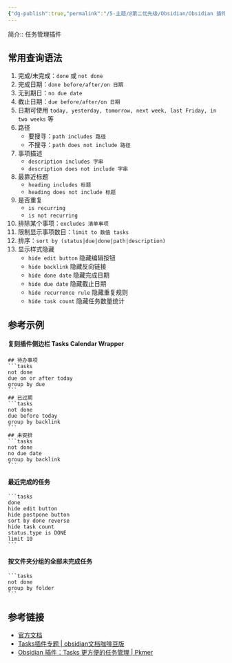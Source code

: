 ```yaml
---
{"dg-publish":true,"permalink":"/5-主题/@第二优先级/Obsidian/Obsidian 插件 Tasks/","tags":["Obsidian/插件"],"noteIcon":"1","created":"2024-05-09","updated":"2024-05-09"}
---
```


简介:: 任务管理插件

## 常用查询语法
1. 完成/未完成：`done` 或 `not done`
2. 完成日期：`done before/after/on 日期`
3. 无到期日：`no due date`
4. 截止日期：`due before/after/on 日期`
5. 日期可使用 `today, yesterday, tomorrow, next week, last Friday, in two weeks` 等
6. 路径
	- 要搜寻：`path includes 路径`
	- 不搜寻：`path does not include 路径`
7. 事项描述
	- `description includes 字串`
	- `description does not include 字串`
8. 最靠近标题
	- `heading includes 标题`
	- `heading does not include 标题`
9. 是否重复
	- `is recurring`
	- `is not recurring`
10. 排除某个事项：`excludes 清单事项`
11. 限制显示事项数目：`limit to 数值 tasks`
12. 排序：`sort by (status|due|done|path|description)`
13. 显示样式隐藏 
	- `hide edit button` 隐藏编辑按钮
	- `hide backlink` 隐藏反向链接
	- `hide done date` 隐藏完成日期
	- `hide due date` 隐藏截止日期
	- `hide recurrence rule` 隐藏重复规则
	- `hide task count` 隐藏任务数量统计

## 参考示例
#### 复刻插件侧边栏 Tasks Calendar Wrapper
````
## 待办事项
```tasks
not done
due on or after today
group by due
```
## 已过期
```tasks
not done 
due before today
group by backlink
```
## 未安排
```tasks
not done
no due date
group by backlink
```
````

#### 最近完成的任务
````
```tasks
done
hide edit button
hide postpone button
sort by done reverse
hide task count
status.type is DONE
limit 10
```
````

#### 按文件夹分组的全部未完成任务
````
```tasks
not done
group by folder
```
````

## 参考链接
- [官方文档](https://publish.obsidian.md/tasks/Introduction)
- [Tasks插件专题 | obsidian文档咖啡豆版](https://coffeetea.top/zh/tasks/#_1-%E4%B8%93%E6%A0%8F%E4%BB%8B%E7%BB%8D)
- [Obsidian 插件：Tasks 更方便的任务管理 | Pkmer](https://pkmer.cn/Pkmer-Docs/10-obsidian/obsidian%E7%A4%BE%E5%8C%BA%E6%8F%92%E4%BB%B6/obsidian-tasks-plugin/)